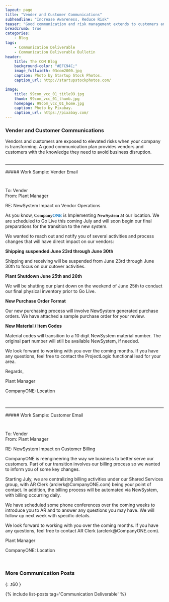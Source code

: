 ```yaml
---
layout: page
title: "Vender and Customer Communications"
subheadline: "Increase Awareness, Reduce Risk"
teaser: "Good communication and risk management extends to customers and vendors."
breadcrumb: true
categories:
    - Blog
tags:
    - Communication Deliverable
    - Communication Deliverable Bulletin
header:
    title: The COM Blog
    background-color: "#EFC94C;"
    image_fullwidth: 03com2000.jpg
    caption: Photo by Startup Stock Photos.
    caption_url: http://startupstockphotos.com/

image:
    title: 99com_vcc_01_title99.jpg
    thumb: 99com_vcc_01_thumb.jpg
    homepage: 99com_vcc_01_home.jpg
    caption: Photo by Pixabay.
    caption_url: https://pixabay.com/
---
```


### Vender and Customer Communications
Vendors and customers are exposed to elevated risks when your company is transforming. A good communication plan provides vendors and customers with the knowledge they need to avoid business disruption.  
<br>
<hr>
##### Work Sample: Vender Email
<br>
<div class="row" >
  <div class="medium-12 columns t30">
    <p class="show-for-small-only"><img src="{{ site.urlimg }}99com_vcc_01_email_sm.jpg" alt=""></p>
    <p class="show-for-medium-up"><img src="{{ site.urlimg }}99com_vcc_01_email_lg.jpg" alt=""></p>
  </div>
</div>
<p></p>
<p style="margin:0;">To: Vender</p>
<p style="margin:0;">From: Plant Manager</p>
<p>RE: NewSystem Impact on Vendor Operations</p>

<p>As you know, <span style="font-family: Times; font-weight: bold">Company</span><span style="font-family: Times; font-weight: bold; color:rgb(0, 112, 192)">ONE</span> is Implementing <span style="font-family: Times; font-weight: bold">NewSystem</span> at our location. We are scheduled to Go Live this coming July and will soon begin our final preparations for the transition to the new system.</p>

<p>We wanted to reach out and notify you of several activities and process changes that will have direct impact on our vendors:</p>

<p style="margin:0;"><b>Shipping suspended June 23rd through June 30th</b></p>
<p>Shipping and receiving will be suspended from June 23rd through June 30th to focus on our cutover activities.</p>

<p style="margin:0;"><b>Plant Shutdown June 25th and 26th</b></p>
<p>We will be shutting our plant down on the weekend of June 25th to conduct our final physical inventory prior to Go Live.</p>

<p style="margin:0;"><b>New Purchase Order Format</b></p>
<p>Our new purchasing process will involve NewSystem generated purchase orders. We have attached a sample purchase order for your review.</p>

<p style="margin:0;"><b>New Material / Item Codes</b></p>
<p>Material codes will transition to a 10 digit NewSystem material number. The original part number will still be available NewSystem, if needed.</p>

<p>We look forward to working with you over the coming months. If you have any questions, feel free to contact the ProjectLogic functional lead for your area.</p>

<p>Regards,</p>

<p style="margin:0;">Plant Manager</p>
<p>CompanyONE: Location</p>
<br>
<hr>
##### Work Sample: Customer Email
<br>
<div class="row" >
  <div class="medium-12 columns t30">
    <p class="show-for-small-only"><img src="{{ site.urlimg }}99com_vcc_01_email_sm.jpg" alt=""></p>
    <p class="show-for-medium-up"><img src="{{ site.urlimg }}99com_vcc_01_email_lg.jpg" alt=""></p>
  </div>
</div>
<p></p>
<p style="margin:0;">To: Vender</p>
<p style="margin:0;">From: Plant Manager</p>
<p>RE: NewSystem Impact on Customer Billing</p>

<p>CompanyONE is reengineering the way we business to better serve our customers. Part of our transition involves our billing process so we wanted to inform you of some key changes.</p>

<p>Starting July, we are centralizing billing activities under our Shared Services group, with AR Clerk (arclerk@CompanyONE.com) being your point of contact. In addition, the billing process will be automated via NewSystem, with billing occurring daily.</p>

<p>We have scheduled some phone conferences over the coming weeks to introduce you to AR and to answer any questions you may have. We will follow up next week with specific details.</p>

<p>We look forward to working with you over the coming months. If you have any questions, feel free to contact AR Clerk (arclerk@CompanyONE.com).</p>

<p style="margin:0;">Plant Manager</p>
<p>CompanyONE: Location</p>

<br>


### More Communication Posts
{: .t60 }

{% include list-posts tag='Communication Deliverable' %}
